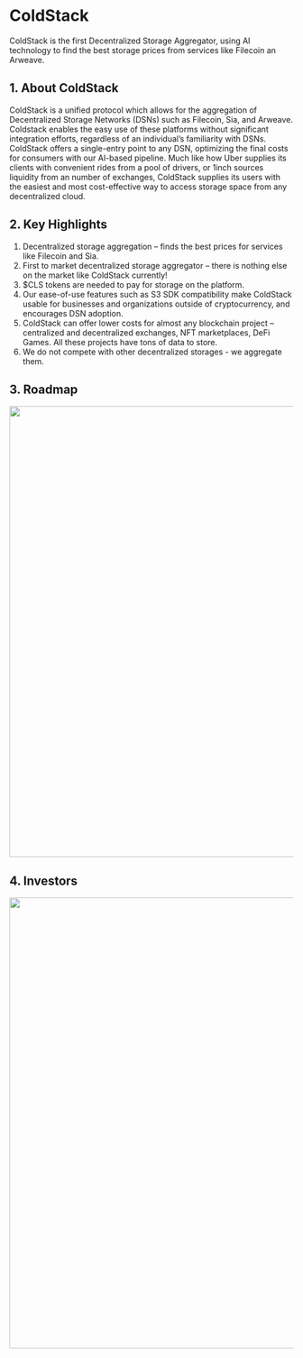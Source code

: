 # ColdStack

ColdStack is the first Decentralized Storage Aggregator, using AI technology to find the best storage prices from services like Filecoin an Arweave.



## 1. About ColdStack

ColdStack is a unified protocol which allows for the aggregation of Decentralized Storage Networks (DSNs) such as Filecoin, Sia, and Arweave. Coldstack enables the easy use of these platforms without significant integration efforts, regardless of an individual’s familiarity with DSNs. ColdStack offers a single-entry point to any DSN, optimizing the final costs for consumers with our AI-based pipeline. Much like how Uber supplies its clients with convenient rides from a pool of drivers, or 1inch sources liquidity from an number of exchanges, ColdStack supplies its users with the easiest and most cost-effective way to access storage space from any decentralized cloud.



## 2. Key Highlights

1. Decentralized storage aggregation – finds the best prices for services like Filecoin and Sia.
2. First to market decentralized storage aggregator – there is nothing else on the market like ColdStack currently!
3. $CLS tokens are needed to pay for storage on the platform.
4. Our ease-of-use features such as S3 SDK compatibility make ColdStack usable for businesses and organizations outside of cryptocurrency, and encourages DSN adoption.
5. ColdStack can offer lower costs for almost any blockchain project – centralized and decentralized exchanges, NFT marketplaces, DeFi Games. All these projects have tons of data to store.
6. We do not compete with other decentralized storages - we aggregate them.





## 3. Roadmap

<img src="https://ic-market-projects.solv.finance/images/CLS/CLS-roadmap.jpg" width="800px" style="margin: 0 auto;" />



## 4. Investors

<img src="https://ic-market-projects.solv.finance/images/CLS/CLS-investors.jpg" width="800px" style="margin: 0 auto;" />
